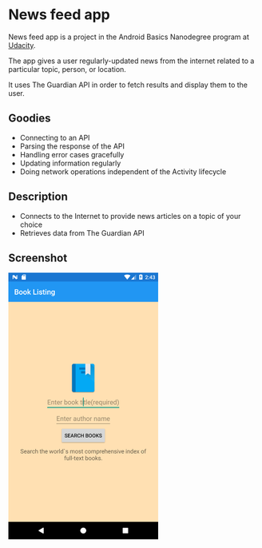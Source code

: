 <h1>News feed app</h1>
<p>News feed app is a project in the Android Basics Nanodegree program at <a href="https://eu.udacity.com/">Udacity</a>.</p>

<p>The app gives a user regularly-updated news from the internet related to a particular topic, person, or location.</p>
<p>It uses The Guardian API in order to fetch results and display them to the user.</p>

<h2>Goodies</h2>
<ul>
	<li>Connecting to an API</li>
	<li>Parsing the response of the API</li>
	<li>Handling error cases gracefully</li>
	<li>Updating information regularly</li>
	<li>Doing network operations independent of the Activity lifecycle</li>
</ul>

<h2>Description</h2>
<ul>
	<li>Connects to the Internet to provide news articles on a topic of your choice</li>
	<li>Retrieves data from The Guardian API</li>
</ul>

<h2>Screenshot</h2>
<img src="https://github.com/AdrianManole/BookListing/blob/master/home%20screen.png" alt="home screen" width=300/>

